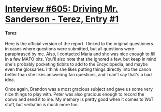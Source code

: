 # [Interview #605: Driving Mr. Sanderson - Terez, Entry #1](https://www.theoryland.com/intvmain.php?i=605#1)

#### Terez

Here is the official version of the report. I linked to the original questioners in cases where questions were submitted, but all questions were paraphrased by me. Also, I contacted Maria and she was nice enough to fill in a few MAFO bits. You'll also note that she ignored a few, but keep in mind she's probably pocketing tidbits to add to the Encyclopedia, and maybe even the glossaries. I think she likes putting things directly into the canon better than she likes answering fan questions, and I can't say that's a bad idea.

Once again, Brandon was a most gracious subject and gave us some very nice things to play with. Peter was also gracious enough to record the convo and send it to me. My memory is pretty good when it comes to WoT stuff, but verbatim is much more fun.

